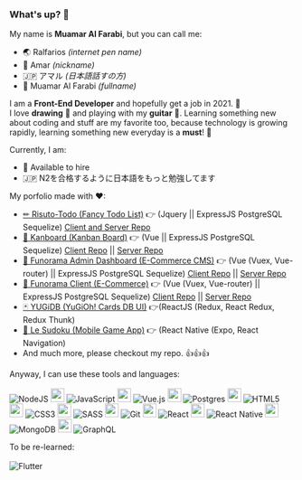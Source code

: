 ### What's up? 👋

My name is <b>Muamar Al Farabi</b>, but you can call me:
  - 🌏 Ralfarios <i>(internet pen name)</i>
  - 🧑 Amar <i>(nickname)</i>
  - 🇯🇵 アマル <i>(日本語話すの方)</i>
  - 📇 Muamar Al Farabi <i>(fullname)</i>
  
I am a <b>Front-End Developer</b> and hopefully get a job in 2021. 💪<br> 
I love <b>drawing</b> 🎨 and playing with my <b>guitar</b> 🎸. Learning something new about coding and stuff are my favorite too, because technology is growing rapidly, learning something new everyday is a <b>must</b>! 💪

Currently, I am:
  - 💼 Available to hire
  - 🇯🇵 N2を合格するように日本語をもっと勉強してます
  
My porfolio made with ♥: <br>
- [✏ Risuto-Todo (Fancy Todo List)](https://risuto-todo.web.app) 👉 (Jquery || ExpressJS PostgreSQL Sequelize) [Client and Server Repo](https://github.com/Ralfarios/fancy-todo)
- [📃 Kanboard (Kanban Board)](https://kanboard-ralfarios.web.app) 👉 (Vue || ExpressJS PostgreSQL Sequelize) [Client Repo](https://github.com/Ralfarios/kanban-client) || [Server Repo](https://github.com/Ralfarios/kanban-server)
- [👤 Funorama Admin Dashboard (E-Commerce CMS)](https://funorama-ralfarios.web.app) 👉 (Vue (Vuex, Vue-router) || ExpressJS PostgreSQL Sequelize) [Client Repo](https://github.com/Ralfarios/ecommerce-client-CMS) || [Server Repo](https://github.com/Ralfarios/ecommerce-server)
- [🛒 Funorama Client (E-Commerce)](https://lefunorama.web.app/) 👉 (Vue (Vuex, Vue-router) || ExpressJS PostgreSQL Sequelize) [Client Repo](https://github.com/Ralfarios/ecommerce-client-customer) || [Server Repo](https://github.com/Ralfarios/ecommerce-server)
- [🃏 YUGiDB (YuGiOh! Cards DB UI)](https://yugi-db.web.app/) 👉(ReactJS (Redux, React Redux, Redux Thunk)
- [📱 Le Sudoku (Mobile Game App)](https://expo.io/@ralfarios/projects/la-sudoku) 👉 (React Native (Expo, React Navigation)
- And much more, please checkout my repo. 👍👍👍

Anyway, I can use these tools and languages:<br><br>
<img alt="NodeJS" src="https://img.shields.io/badge/node.js%20-%2343853D.svg?&style=for-the-badge&logo=node.js&logoColor=white"/>
<img src="https://upload.wikimedia.org/wikipedia/commons/4/48/BLANK_ICON.png" height="24px">
<img alt="JavaScript" src="https://img.shields.io/badge/javascript%20-%23323330.svg?&style=for-the-badge&logo=javascript&logoColor=%23F7DF1E"/>
<img src="https://upload.wikimedia.org/wikipedia/commons/4/48/BLANK_ICON.png" height="24px">
<img alt="Vue.js" src="https://img.shields.io/badge/vuejs%20-%2335495e.svg?&style=for-the-badge&logo=vue.js&logoColor=%234FC08D"/>
<img src="https://upload.wikimedia.org/wikipedia/commons/4/48/BLANK_ICON.png" height="24px">
<img alt="Postgres" src ="https://img.shields.io/badge/postgres-%23316192.svg?&style=for-the-badge&logo=postgresql&logoColor=white"/>
<img src="https://upload.wikimedia.org/wikipedia/commons/4/48/BLANK_ICON.png" height="24px">
<img alt="HTML5" src="https://img.shields.io/badge/html5%20-%23E34F26.svg?&style=for-the-badge&logo=html5&logoColor=white"/>
<img src="https://upload.wikimedia.org/wikipedia/commons/4/48/BLANK_ICON.png" height="24px">
<img alt="CSS3" src="https://img.shields.io/badge/css3%20-%231572B6.svg?&style=for-the-badge&logo=css3&logoColor=white"/>
<img src="https://upload.wikimedia.org/wikipedia/commons/4/48/BLANK_ICON.png" height="24px">
<img alt="SASS" src="https://img.shields.io/badge/SASS%20-hotpink.svg?&style=for-the-badge&logo=SASS&logoColor=white"/>
<img src="https://upload.wikimedia.org/wikipedia/commons/4/48/BLANK_ICON.png" height="24px">
<img alt="Git" src="https://img.shields.io/badge/git%20-%23F05033.svg?&style=for-the-badge&logo=git&logoColor=white"/>
<img src="https://upload.wikimedia.org/wikipedia/commons/4/48/BLANK_ICON.png" height="24px">
<img alt="React" src="https://img.shields.io/badge/react%20-%2320232a.svg?&style=for-the-badge&logo=react&logoColor=%2361DAFB"/>
<img src="https://upload.wikimedia.org/wikipedia/commons/4/48/BLANK_ICON.png" height="24px">
<img alt="React Native" src="https://img.shields.io/badge/react_native%20-%2320232a.svg?&style=for-the-badge&logo=react&logoColor=%2361DAFB"/>
<img src="https://upload.wikimedia.org/wikipedia/commons/4/48/BLANK_ICON.png" height="24px">
<img alt="MongoDB" src ="https://img.shields.io/badge/MongoDB-%234ea94b.svg?&style=for-the-badge&logo=mongodb&logoColor=white"/>
<img src="https://upload.wikimedia.org/wikipedia/commons/4/48/BLANK_ICON.png" height="24px">
<img alt="GraphQL" src="https://img.shields.io/badge/-GraphQL-E10098?style=for-the-badge&logo=graphql"/>

To be re-learned:<br><br>
<img alt="Flutter" src="https://img.shields.io/badge/Flutter%20-%2302569B.svg?&style=for-the-badge&logo=Flutter&logoColor=white" />

<!--
**Ralfarios/Ralfarios** is a ✨ _special_ ✨ repository because its `README.md` (this file) appears on your GitHub profile.

Here are some ideas to get you started:

- 🔭 I’m currently working on ...
- 🌱 I’m currently learning ...
- 👯 I’m looking to collaborate on ...
- 🤔 I’m looking for help with ...
- 💬 Ask me about ...
- 📫 How to reach me: ...
- 😄 Pronouns: ...
- ⚡ Fun fact: ...
-->
